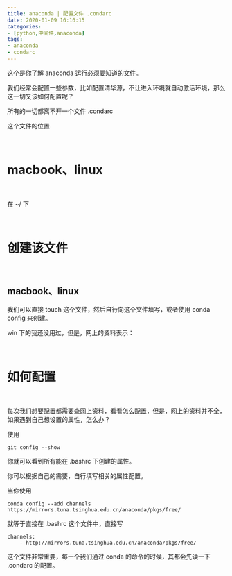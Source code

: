 ```yaml
---
title: anaconda | 配置文件 .condarc
date: 2020-01-09 16:16:15
categories:
- [python,中间件,anaconda]
tags:
- anaconda
- condarc
---
```

这个是你了解 anaconda 运行必须要知道的文件。

<!-- more -->

我们经常会配置一些参数，比如配置清华源，不让进入环境就自动激活环境，那么这一切又该如何配置呢？

所有的一切都离不开一个文件 .condarc

这个文件的位置

<br/>

# macbook、linux

<br/>

在 ~/ 下

<br/>

# 创建该文件

<br/>

## macbook、linux

我们可以直接 touch 这个文件，然后自行向这个文件填写，或者使用 conda config 来创建。

win 下的我还没用过，但是，网上的资料表示：

<br/>

# 如何配置

<br/>

每次我们想要配置都需要查网上资料，看看怎么配置，但是，网上的资料并不全，如果遇到自己想设置的属性，怎么办？

使用

	git config --show

你就可以看到所有能在 .bashrc 下创建的属性。

你可以根据自己的需要，自行填写相关的属性配置。

当你使用

	conda config --add channels https://mirrors.tuna.tsinghua.edu.cn/anaconda/pkgs/free/

就等于直接在 .bashrc 这个文件中，直接写

	channels:
  		- http://mirrors.tuna.tsinghua.edu.cn/anaconda/pkgs/free/

这个文件非常重要，每一个我们通过 conda 的命令的时候，其都会先读一下 .condarc 的配置。 

